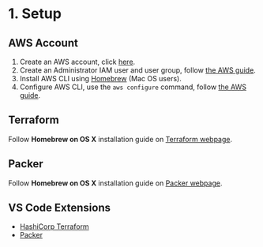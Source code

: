# 1. Setup

## AWS Account

1. Create an AWS account, click [here](https://aws.amazon.com/free/?trk=ps_a134p000003yjtxAAA&trkCampaign=acq_paid_search_brand&sc_channel=PS&sc_campaign=acquisition_EEM&sc_publisher=Google&sc_category=Core&sc_country=EEM&sc_geo=EMEA&sc_outcome=acq&sc_detail=aws%20sign%20up&sc_content=Signup_e&sc_segment=453071975197&sc_medium=ACQ-P%7CPS-GO%7CBrand%7CDesktop%7CSU%7CAWS%7CCore%7CEEM%7CEN%7CText%7Cxx%7CEU&s_kwcid=AL!4422!3!453071975197!e!!g!!aws%20sign%20up&ef_id=CjwKCAjw7fuJBhBdEiwA2lLMYcj7TaIGIfVQtxyV3t9ZhTra5MeOwD-eESl2JxqnOefNKjohRc83OhoC13gQAvD_BwE:G:s&s_kwcid=AL!4422!3!453071975197!e!!g!!aws%20sign%20up&all-free-tier.sort-by=item.additionalFields.SortRank&all-free-tier.sort-order=asc&awsf.Free%20Tier%20Types=*all&awsf.Free%20Tier%20Categories=*all).
2. Create an Administrator IAM user and user group, follow [the AWS guide](https://docs.aws.amazon.com/IAM/latest/UserGuide/getting-started_create-admin-group.html).
3. Install AWS CLI using [Homebrew](https://formulae.brew.sh/formula/awscli) \(Mac OS users\).
4. Configure AWS CLI, use the `aws configure` command, follow [the AWS guide](https://docs.aws.amazon.com/cli/latest/userguide/cli-configure-quickstart.html).

## Terraform

Follow **Homebrew on OS X** installation guide on [Terraform webpage](https://learn.hashicorp.com/tutorials/terraform/install-cli). 

## Packer

Follow **Homebrew on OS X** installation guide on [Packer webpage](https://learn.hashicorp.com/tutorials/packer/get-started-install-cli).

## VS Code Extensions

* [HashiCorp Terraform](https://marketplace.visualstudio.com/items?itemName=HashiCorp.terraform)
* [Packer](https://marketplace.visualstudio.com/items?itemName=4ops.packer)

